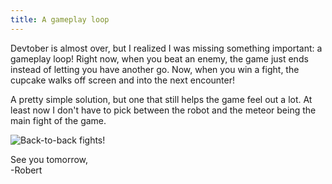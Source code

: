 ```yaml
---
title: A gameplay loop
---
```


Devtober is almost over, but I realized I was missing something important: a gameplay loop! Right now, when you beat an enemy, the game just ends instead of letting you have another go. Now, when you win a fight, the cupcake walks off screen and into the next encounter!  

A pretty simple solution, but one that still helps the game feel out a lot. At least now I don't have to pick between the robot and the meteor being the main fight of the game.  

![Back-to-back fights!](/assets/devtober-2021/10-30-2021.gif)  

See you tomorrow,  
-Robert
